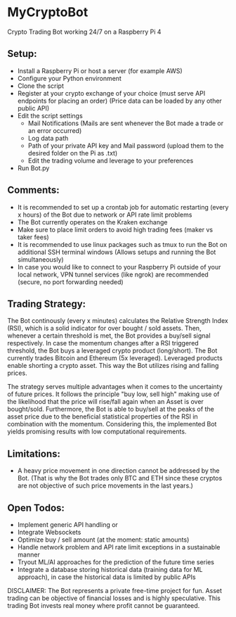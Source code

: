 # MyCryptoBot
Crypto Trading Bot working 24/7 on a Raspberry Pi 4


## Setup:
- Install a Raspberry Pi or host a server (for example AWS)
- Configure your Python environment 
- Clone the script
- Register at your crypto exchange of your choice (must serve API endpoints for placing an order) (Price data can be loaded by any other public API)
- Edit the script settings
    - Mail Notifications (Mails are sent whenever the Bot made a trade or an error occurred)
    - Log data path
    - Path of your private API key and Mail password (upload them to the desired folder on the Pi as .txt)
    - Edit the trading volume and leverage to your preferences
- Run Bot.py

## Comments:
- It is recommended to set up a crontab job for automatic restarting (every x hours) of the Bot due to network or API rate limit problems
- The Bot currently operates on the Kraken exchange
- Make sure to place limit orders to avoid high trading fees (maker vs taker fees)
- It is recommended to use linux packages such as tmux to run the Bot on additional SSH terminal windows (Allows setups and running the Bot simultaneously)
- In case you would like to connect to your Raspberry Pi outside of your local network, VPN tunnel services (like ngrok) are recommended (secure, no port forwarding needed)

## Trading Strategy:
The Bot continously (every x minutes) calculates the Relative Strength Index (RSI), which is a solid indicator for over bought / sold assets. Then, whenever a certain threshold is met, the Bot provides a buy/sell signal respectively. In case the momentum changes after a RSI triggered threshold, the Bot buys a leveraged crypto product (long/short). The Bot currently trades Bitcoin and Ethereum (5x leveraged). Leveraged products enable shorting a crypto asset. This way the Bot utilizes rising and falling prices.

The strategy serves multiple advantages when it comes to the uncertainty of future prices. It follows the principle "buy low, sell high" making use of the likelihood that the price will rise/fall again when an Asset is over bought/sold. Furthermore, the Bot is able to buy/sell at the peaks of the asset price due to the beneficial statistical properties of the RSI in combination with the momentum. Considering this, the implemented Bot yields promising results with low computational requirements.

## Limitations:
- A heavy price movement in one direction cannot be addressed by the Bot. (That is why the Bot trades only BTC and ETH since these cryptos are not objective of such price movements in the last years.)

## Open Todos:
- Implement generic API handling or
- Integrate Websockets
- Optimize buy / sell amount (at the moment: static amounts)
- Handle network problem and API rate limit exceptions in a sustainable manner
- Tryout ML/AI approaches for the prediction of the future time series
- Integrate a database storing historical data (training data for ML approach), in case the historical data is limited by public APIs


DISCLAIMER: The Bot represents a private free-time project for fun. Asset trading can be objective of financial losses and is highly speculative. This trading Bot invests real money where profit cannot be guaranteed.
